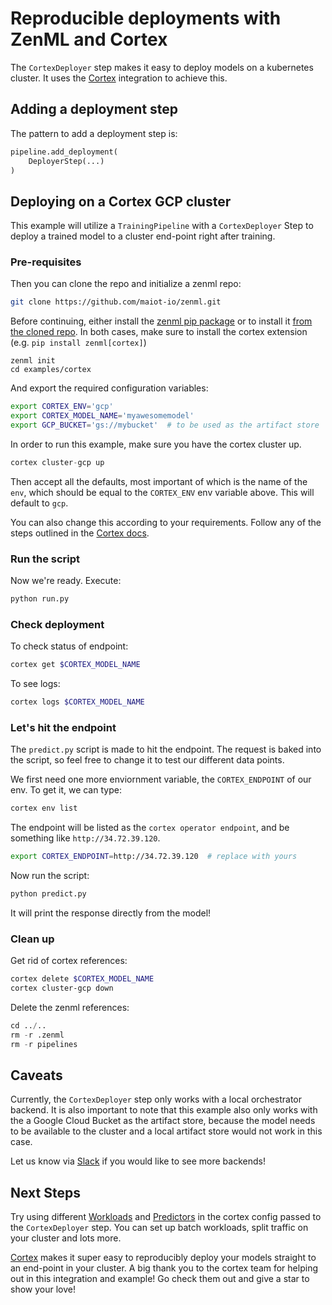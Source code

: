 # Reproducible deployments with ZenML and Cortex
The `CortexDeployer` step makes it easy to deploy models on a kubernetes cluster. It uses the [Cortex](https://github.com/cortexlabs/cortex) 
integration to achieve this.

## Adding a deployment step
The pattern to add a deployment step is:

```python
pipeline.add_deployment(
    DeployerStep(...)
)
```

## Deploying on a Cortex GCP cluster
This example will utilize a `TrainingPipeline` with a `CortexDeployer` Step to deploy a trained model to a 
cluster end-point right after training.

### Pre-requisites
Then you can clone the repo and initialize a zenml repo:
```bash
git clone https://github.com/maiot-io/zenml.git
```

Before continuing, either install the [zenml pip package](https://pypi.org/project/zenml/) or to install it [from the cloned repo](../../zenml/README.md). 
In both cases, make sure to install the cortex extension (e.g. `pip install zenml[cortex]`)

```
zenml init
cd examples/cortex
```

And export the required configuration variables:
```bash
export CORTEX_ENV='gcp'
export CORTEX_MODEL_NAME='myawesomemodel'
export GCP_BUCKET='gs://mybucket'  # to be used as the artifact store
```

In order to run this example, make sure you have the cortex cluster up.

```python
cortex cluster-gcp up
```
Then accept all the defaults, most important of which is the name of the `env`, which should be equal to the 
`CORTEX_ENV` env variable above. This will default to `gcp`.

You can also change this according to your requirements. Follow any of the steps outlined in the [Cortex docs](https://docs.cortex.dev/clusters/gcp/install).

### Run the script
Now we're ready. Execute:

```bash
python run.py
```

### Check deployment
To check status of endpoint:
```bash
cortex get $CORTEX_MODEL_NAME
```
To see logs:
```bash
cortex logs $CORTEX_MODEL_NAME
```

### Let's hit the endpoint
The `predict.py` script is made to hit the endpoint. The request is baked into the script, so feel free to change 
it to test our different data points.

We first need one more enviornment variable, the `CORTEX_ENDPOINT` of our env. To get it, we can type:

```bash
cortex env list
```
The endpoint will be listed as the `cortex operator endpoint`, and be something like `http://34.72.39.120`. 

```bash
export CORTEX_ENDPOINT=http://34.72.39.120  # replace with yours
```

Now run the script:

```python
python predict.py
```

It will print the response directly from the model!

### Clean up
Get rid of cortex references:
```bash
cortex delete $CORTEX_MODEL_NAME
cortex cluster-gcp down
```

Delete the zenml references:

```python
cd ../..
rm -r .zenml
rm -r pipelines
```

## Caveats
Currently, the `CortexDeployer` step only works with a local orchestrator backend. 
It is also important to note that this example also only works with the 
a Google Cloud Bucket as the artifact store, because the model needs to be available to the cluster and a 
local artifact store would not work in this case.

Let us know via [Slack](https://zenml.io/slack-invite) if you would like to see more backends!

## Next Steps
Try using different [Workloads](https://docs.cortex.dev/workloads/batch) and [Predictors](https://docs.cortex.dev/workloads/realtime/predictors) in the 
cortex config passed to the `CortexDeployer` step. You can set up batch workloads, split traffic on your cluster and lots more.

[Cortex](https://github.com/cortexlabs/cortex) makes it super easy to reproducibly deploy your models straight to 
an end-point in your cluster. A big thank you to the  cortex team for helping out in this integration and example! Go 
check them out and give a star to show your love!

